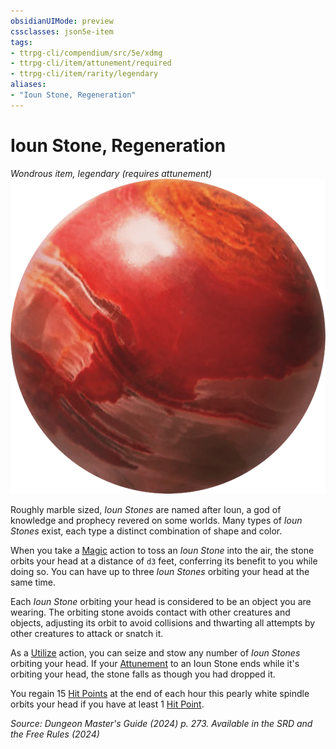 ```yaml
---
obsidianUIMode: preview
cssclasses: json5e-item
tags:
- ttrpg-cli/compendium/src/5e/xdmg
- ttrpg-cli/item/attunement/required
- ttrpg-cli/item/rarity/legendary
aliases: 
- "Ioun Stone, Regeneration"
---
```

# Ioun Stone, Regeneration
*Wondrous item, legendary (requires attunement)*  
![](Інструменти%20ДМ/CLI/items/img/ioun-stone.webp#right)


Roughly marble sized, *Ioun Stones* are named after Ioun, a god of knowledge and prophecy revered on some worlds. Many types of *Ioun Stones* exist, each type a distinct combination of shape and color.

When you take a [Magic](Інструменти%20ДМ/CLI/rules/actions.md#Magic) action to toss an *Ioun Stone* into the air, the stone orbits your head at a distance of `d3` feet, conferring its benefit to you while doing so. You can have up to three *Ioun Stones* orbiting your head at the same time.

Each *Ioun Stone* orbiting your head is considered to be an object you are wearing. The orbiting stone avoids contact with other creatures and objects, adjusting its orbit to avoid collisions and thwarting all attempts by other creatures to attack or snatch it.

As a [Utilize](Інструменти%20ДМ/CLI/rules/actions.md#Utilize) action, you can seize and stow any number of *Ioun Stones* orbiting your head. If your [Attunement](Інструменти%20ДМ/CLI/rules/variant-rules/attunement-xphb.md) to an Ioun Stone ends while it's orbiting your head, the stone falls as though you had dropped it.

You regain 15 [Hit Points](Інструменти%20ДМ/CLI/rules/variant-rules/hit-points-xphb.md) at the end of each hour this pearly white spindle orbits your head if you have at least 1 [Hit Point](Інструменти%20ДМ/CLI/rules/variant-rules/hit-points-xphb.md).

*Source: Dungeon Master's Guide (2024) p. 273. Available in the <span title='Systems Reference Document (5.2)'>SRD</span> and the Free Rules (2024)*